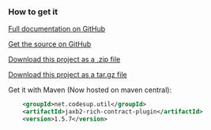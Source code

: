 ### How to get it

[Full documentation on GitHub](http://mklemm.github.io/jaxb2-rich-contract-plugin)

[Get the source on GitHub](https://github.com/mklemm/jaxb2-rich-contract-plugin)

[Download this project as a .zip file](https://github.com/mklemm/jaxb2-rich-contract-plugin/zipball/master)

[Download this project as a tar.gz file](https://github.com/mklemm/jaxb2-rich-contract-plugin/tarball/master)

Get it with Maven (Now hosted on maven central):

``` xml
    <groupId>net.codesup.util</groupId>
    <artifactId>jaxb2-rich-contract-plugin</artifactId>
    <version>1.5.7</version>
```

